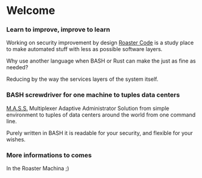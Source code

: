 # Welcome

### Learn to improve, improve to learn

Working on security improvement by design [Roaster Code](https://github.com/roastercode) is a study place to make automated stuff with less as possible software layers.

Why use another language when BASH or Rust can make the just as fine as needed?

Reducing by the way the services layers of the system itself.

### BASH screwdriver for one machine to tuples data centers

[M.A.S.S.](https://github.com/roastercode/MAAS/) Multiplexer Adaptive Administrator Solution from simple environment to tuples of data centers around the world from one command line.

Purely written in BASH it is readable for your security, and flexible for your wishes.

### More informations to comes

In the Roaster Machina ;)
